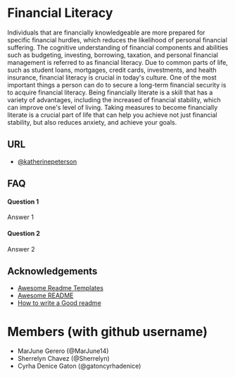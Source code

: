 # Financial Literacy


Individuals that are financially knowledgeable are more prepared for specific financial hurdles, which reduces the likelihood of personal financial suffering. The cognitive understanding of financial components and abilities such as budgeting, investing, borrowing, taxation, and personal financial management is referred to as financial literacy. Due to common parts of life, such as student loans, mortgages, credit cards, investments, and health insurance, financial literacy is crucial in today's culture. One of the most important things a person can do to secure a long-term financial security is to acquire financial literacy. Being financially literate is a skill that has a variety of advantages, including the increased of financial stability, which can improve one's level of living. Taking measures to become financially literate is a crucial part of life that can help you achieve not just financial stability, but also reduces anxiety, and achieve your goals.


## URL

- [@katherinepeterson](https://www.github.com/octokatherine)


## FAQ

#### Question 1

Answer 1

#### Question 2

Answer 2


## Acknowledgements

 - [Awesome Readme Templates](https://awesomeopensource.com/project/elangosundar/awesome-README-templates)
 - [Awesome README](https://github.com/matiassingers/awesome-readme)
 - [How to write a Good readme](https://bulldogjob.com/news/449-how-to-write-a-good-readme-for-your-github-project)


  
# Members (with github username)
  * MarJune Gerero (@MarJune14)
  * Sherrelyn Chavez (@Sherrelyn)
  * Cyrha Denice Gaton (@gatoncyrhadenice)
 

